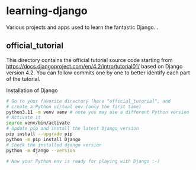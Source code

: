 # learning-django
Various projects and apps used to learn the fantastic Django...

## official_tutorial
This directory contains the official tutorial source code starting from https://docs.djangoproject.com/en/4.2/intro/tutorial01/ based on Django version 4.2.
You can follow commits one by one to better identify each part of the tutorial.

Installation of Django
```bash
# Go to your favorite directory (here "official_tutorial", and
# create a Python virtual env (only the first time)
python3.11 -m venv venv # note you may use a different Python version
# Activate it
source venv/bin/activate
# Update pip and install the latest Django version
pip install --upgrade pip
python -m pip install Django
# Check the installed django version
python -m django --version

# Now your Python env is ready for playing with Django :-)
```
